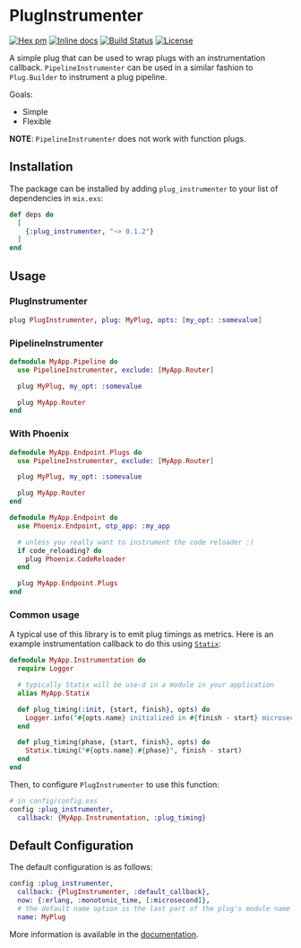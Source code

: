 # PlugInstrumenter

[![Hex pm](http://img.shields.io/hexpm/v/plug_instrumenter.svg?style=flat)](https://hex.pm/packages/plug_instrumenter)
[![Inline docs](http://inch-ci.org/github/TeachersPayTeachers/plug_instrumenter.svg)](http://inch-ci.org/github/TeachersPayTeachers/plug_instrumenter)
[![Build Status](https://travis-ci.org/TeachersPayTeachers/plug_instrumenter.svg?branch=master)](https://travis-ci.org/TeachersPayTeachers/plug_instrumenter)
[![License](https://img.shields.io/badge/License-MIT-blue.svg)](https://opensource.org/licenses/MIT)

A simple plug that can be used to wrap plugs with an instrumentation callback.
`PipelineInstrumenter` can be used in a similar fashion to `Plug.Builder` to
instrument a plug pipeline.

Goals:

- Simple
- Flexible

**NOTE**: `PipelineInstrumenter` does not work with function plugs.

## Installation

The package can be installed by adding `plug_instrumenter` to your list of
dependencies in `mix.exs`:

```elixir
def deps do
  [
    {:plug_instrumenter, "~> 0.1.2"}
  ]
end
```

## Usage

### PlugInstrumenter

```elixir
plug PlugInstrumenter, plug: MyPlug, opts: [my_opt: :somevalue]
```

### PipelineInstrumenter

```elixir
defmodule MyApp.Pipeline do
  use PipelineInstrumenter, exclude: [MyApp.Router]

  plug MyPlug, my_opt: :somevalue

  plug MyApp.Router
end
```

### With Phoenix

```elixir
defmodule MyApp.Endpoint.Plugs do
  use PipelineInstrumenter, exclude: [MyApp.Router]

  plug MyPlug, my_opt: :somevalue

  plug MyApp.Router
end

defmodule MyApp.Endpoint do
  use Phoenix.Endpoint, otp_app: :my_app

  # unless you really want to instrument the code reloader :)
  if code_reloading? do
    plug Phoenix.CodeReloader
  end

  plug MyApp.Endpoint.Plugs
end
```

### Common usage

A typical use of this library is to emit plug timings as metrics. Here is an
example instrumentation callback to do this using
[`Statix`](https://github.com/lexmag/statix):

```elixir
defmodule MyApp.Instrumentation do
  require Logger

  # typically Statix will be use-d in a module in your application
  alias MyApp.Statix

  def plug_timing(:init, {start, finish}, opts) do
    Logger.info("#{opts.name} initialized in #{finish - start} microseconds")
  end

  def plug_timing(phase, {start, finish}, opts) do
    Statix.timing("#{opts.name}.#{phase}", finish - start)
  end
end
```

Then, to configure `PlugInstrumenter` to use this function:

```elixir
# in config/config.exs
config :plug_instrumenter,
  callback: {MyApp.Instrumentation, :plug_timing}
```

## Default Configuration

The default configuration is as follows:

```elixir
config :plug_instrumenter,
  callback: {PlugInstrumenter, :default_callback},
  now: {:erlang, :monotonic_time, [:microsecond]},
  # the default name option is the last part of the plug's module name
  name: MyPlug
```

More information is available in the
[documentation](https://hex.pm/packages/plug_instrumenter).
